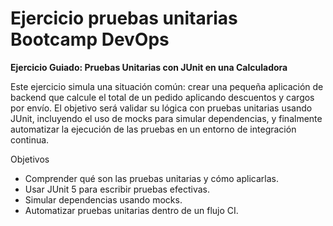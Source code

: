 # Ejercicio pruebas unitarias Bootcamp DevOps

**Ejercicio Guiado: Pruebas Unitarias con JUnit en una Calculadora**

Este ejercicio simula una situación común: crear una
pequeña aplicación de backend que calcule el total
de un pedido aplicando descuentos y cargos por
envío. El objetivo será validar su lógica con pruebas
unitarias usando JUnit, incluyendo el uso de mocks
para simular dependencias, y finalmente automatizar
la ejecución de las pruebas en un entorno de
integración continua.

Objetivos
- Comprender qué son las pruebas unitarias y cómo
aplicarlas.
- Usar JUnit 5 para escribir pruebas efectivas.
- Simular dependencias usando mocks.
- Automatizar pruebas unitarias dentro de un flujo
CI.